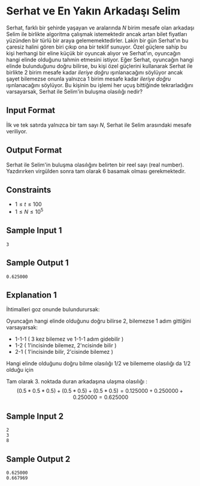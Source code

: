 <script src="https://cdn.mathjax.org/mathjax/latest/MathJax.js?config=TeX-AMS-MML_HTMLorMML" type="text/javascript"></script>

# Serhat ve En Yakın Arkadaşı Selim
Serhat, farklı bir şehirde yaşayan ve aralarında $N$ birim mesafe olan arkadaşı Selim ile birlikte algoritma çalışmak istemektedir ancak artan bilet fiyatları yüzünden bir türlü bir araya gelememektedirler. Lakin bir gün Serhat'ın bu çaresiz halini gören biri çıkıp ona bir teklif sunuyor. Özel güçlere sahip bu kişi herhangi bir eline küçük bir oyuncak alıyor ve Serhat'ın, oyuncağın hangi elinde olduğunu tahmin etmesini istiyor. Eğer Serhat, oyuncağın hangi elinde bulunduğunu doğru bilirse, bu kişi özel güçlerini kullanarak Serhat ile birlikte 2 birim mesafe kadar *ileriye doğru* ışınlanacağını söylüyor ancak şayet bilemezse onunla yalnızca 1 birim mesafe kadar *ileriye doğru* ışınlanacağını söylüyor. Bu kişinin bu işlemi her uçuş bittiğinde tekrarladığını varsayarsak, Serhat ile Selim'in buluşma olasılığı nedir?

## Input Format
İlk ve tek satırda yalnızca bir tam sayı $N$, Serhat ile Selim arasındaki mesafe veriliyor.

## Output Format
Serhat ile Selim'in buluşma olasılığını belirten bir reel sayı (real number). Yazdırırken virgülden sonra tam olarak 6 basamak olması gerekmektedir.

## Constraints
- $1 \leq t \leq 100$
- $1 \leq N \leq 10^{5}$

## Sample Input 1
```
3
```
 
## Sample Output 1
```
0.625000
```

## Explanation 1
İhtimalleri goz onunde bulundurursak:

Oyuncağın hangi elinde olduğunu doğru bilirse 2, bilemezse 1 adım gittiğini varsayarsak:
- 1-1-1 ( 3 kez bilemez ve 1-1-1 adım gidebilir )
- 1-2 ( 1'incisinde bilemez, 2'ncisinde bilir )
- 2-1 ( 1'incisinde bilir, 2'cisinde bilemez )

Hangi elinde olduğunu doğru bilme olasılığı $1/2$ ve bilememe olasılığı da $1/2$ olduğu için

Tam olarak 3. noktada duran arkadaşına ulaşma olasılığı : $$( 0.5 * 0.5 * 0.5 )+ ( 0.5 * 0.5 ) + ( 0.5 * 0.5 ) = 0.125000 + 0.250000 + 0.250000 = 0.625000$$

## Sample Input 2
```
2
3
8
````

## Sample Output 2
```
0.625000
0.667969
```